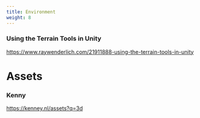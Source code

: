 ```yaml
---
title: Environment
weight: 8
---
```


### Using the Terrain Tools in Unity
https://www.raywenderlich.com/21911888-using-the-terrain-tools-in-unity

# Assets

### Kenny
https://kenney.nl/assets?q=3d



